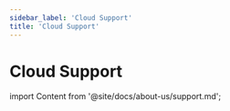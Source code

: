 ```yaml
---
sidebar_label: 'Cloud Support'
title: 'Cloud Support'
---
```

# Cloud Support

import Content from '@site/docs/about-us/support.md';

<Content />
